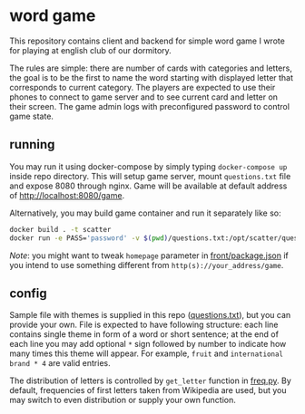 # word game

This repository contains client and backend for simple word game I wrote for playing at english club of our dormitory.

The rules are simple: there are number of cards with categories and letters, the goal is to be the first to name the word starting with displayed letter that corresponds to current category. The players are expected to use their phones to connect to game server and to see current card and letter on their screen. The game admin logs with preconfigured password to control game state.

## running

You may run it using docker-compose by simply typing `docker-compose up` inside repo directory. This will setup game server, mount `questions.txt` file and expose 8080 through nginx. Game will be available at default address of [http://localhost:8080/game](http://localhost:8080/game).

Alternatively, you may build game container and run it separately like so:

```bash
docker build . -t scatter
docker run -e PASS='password' -v $(pwd)/questions.txt:/opt/scatter/questions.txt -it -p8720:8720 scatter
```

*Note*: you might want to tweak `homepage` parameter in [front/package.json](front/package.json) if you intend to use something different from `http(s)://your_address/game`.

## config

Sample file with themes is supplied in this repo ([questions.txt](questions.txt)), but you can provide your own. File is expected to have following structure: each line contains single theme in form of a word or short sentence; at the end of each line you may add optional `*` sign followed by number to indicate how many times this theme will appear. For example, `fruit` and `international brand * 4` are valid entries.

The distribution of letters is controlled by `get_letter` function in [freq.py](freq.py). By default, frequencies of first letters taken from Wikipedia are used, but you may switch to even distribution or supply your own function.
